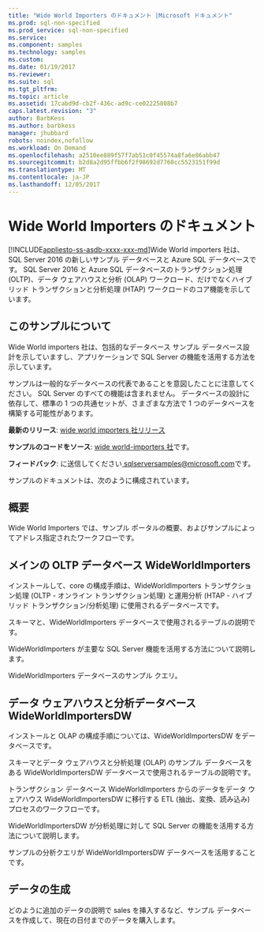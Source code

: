 ```yaml
---
title: "Wide World Importers のドキュメント |Microsoft ドキュメント"
ms.prod: sql-non-specified
ms.prod_service: sql-non-specified
ms.service: 
ms.component: samples
ms.technology: samples
ms.custom: 
ms.date: 01/19/2017
ms.reviewer: 
ms.suite: sql
ms.tgt_pltfrm: 
ms.topic: article
ms.assetid: 17cabd9d-cb2f-436c-ad9c-ce02225808b7
caps.latest.revision: "3"
author: BarbKess
ms.author: barbkess
manager: jhubbard
robots: noindex,nofollow
ms.workload: On Demand
ms.openlocfilehash: a2510ee889f57f7ab51c0f45574a8fa6e86abb47
ms.sourcegitcommit: b2d8a2d95ffbb6f2f98692d7760cc5523151f99d
ms.translationtype: MT
ms.contentlocale: ja-JP
ms.lasthandoff: 12/05/2017
---
```

# <a name="wide-world-importers-documentation"></a>Wide World Importers のドキュメント
[!INCLUDE[appliesto-ss-asdb-xxxx-xxx-md](../../includes/appliesto-ss-asdb-xxxx-xxx-md.md)]Wide World importers 社は、SQL Server 2016 の新しいサンプル データベースと Azure SQL データベースです。 SQL Server 2016 と Azure SQL データベースのトランザクション処理 (OLTP)、データ ウェアハウスと分析 (OLAP) ワークロード、だけでなくハイブリッド トランザクションと分析処理 (HTAP) ワークロードのコア機能を示しています。

## <a name="about-this-sample"></a>このサンプルについて

Wide World importers 社は、包括的なデータベース サンプル データベース設計を示していますし、アプリケーションで SQL Server の機能を活用する方法を示しています。

サンプルは一般的なデータベースの代表であることを意図したことに注意してください。 SQL Server のすべての機能は含まれません。 データベースの設計に依存して、標準の 1 つの共通セットが、さまざまな方法で 1 つのデータベースを構築する可能性があります。

**最新のリリース**: [wide world importers 社リリース](http://go.microsoft.com/fwlink/?LinkID=800630)

**サンプルのコードをソース**: [wide world-importers 社](https://github.com/Microsoft/sql-server-samples/tree/master/samples/databases/wide-world-importers)です。

**フィードバック**: に送信してください[ sqlserversamples@microsoft.com](mailto:sqlserversamples@microsoft.com)です。

サンプルのドキュメントは、次のように構成されています。

## <a name="overview"></a>概要

Wide World Importers では、サンプル ポータルの概要、およびサンプルによってアドレス指定されたワークフローです。

## <a name="main-oltp-database-wideworldimporters"></a>メインの OLTP データベース WideWorldImporters

インストールして、core の構成手順は、WideWorldImporters トランザクション処理 (OLTP - オンライン トランザクション処理) と運用分析 (HTAP - ハイブリッド トランザクション/分析処理) に使用されるデータベースです。

スキーマと、WideWorldImporters データベースで使用されるテーブルの説明です。  

WideWorldImporters が主要な SQL Server 機能を活用する方法について説明します。

WideWorldImporters データベースのサンプル クエリ。

## <a name="data-warehousing-and-analytics-database-wideworldimportersdw"></a>データ ウェアハウスと分析データベース WideWorldImportersDW

インストールと OLAP の構成手順については、WideWorldImportersDW をデータベースです。

スキーマとデータ ウェアハウスと分析処理 (OLAP) のサンプル データベースをある WideWorldImportersDW データベースで使用されるテーブルの説明です。

トランザクション データベース WideWorldImporters からのデータをデータ ウェアハウス WideWorldImportersDW に移行する ETL (抽出、変換、読み込み) プロセスのワークフローです。

WideWorldImportersDW が分析処理に対して SQL Server の機能を活用する方法について説明します。

サンプルの分析クエリが WideWorldImportersDW データベースを活用することです。

## <a name="data-generation"></a>データの生成

どのように追加のデータの説明で sales を挿入するなど、サンプル データベースを作成して、現在の日付までのデータを購入します。
